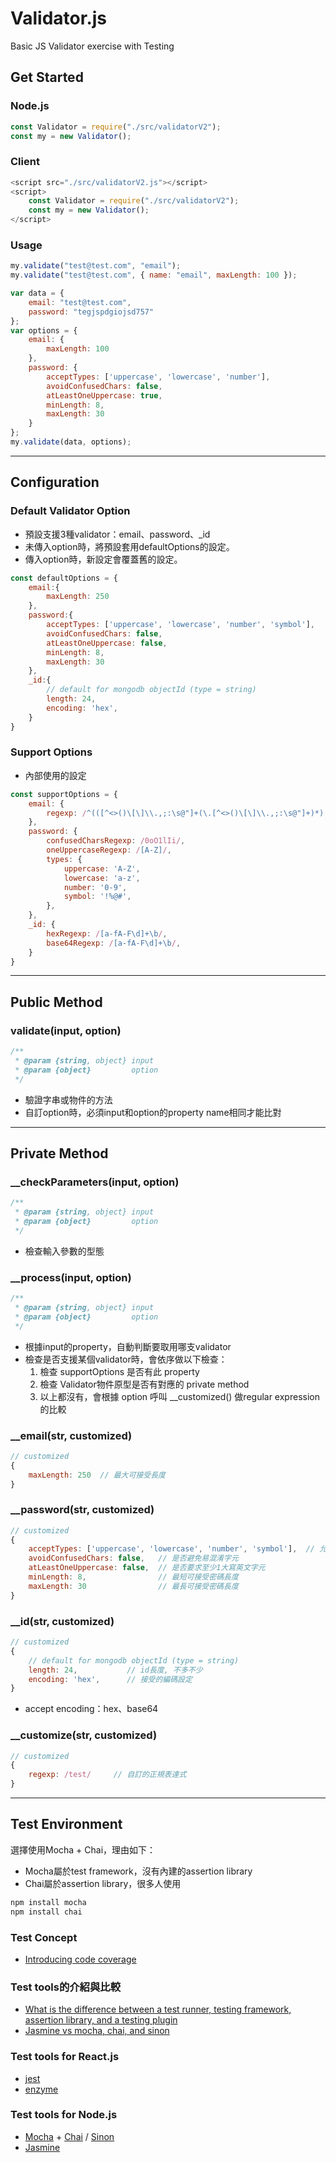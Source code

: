 # Validator.js
Basic JS Validator exercise with Testing

## Get Started

### Node.js
```javascript
const Validator = require("./src/validatorV2");
const my = new Validator();
```

### Client
```javascript
<script src="./src/validatorV2.js"></script>
<script>
    const Validator = require("./src/validatorV2");
    const my = new Validator();
</script>
```

### Usage
```javascript
my.validate("test@test.com", "email");
my.validate("test@test.com", { name: "email", maxLength: 100 });

var data = {
    email: "test@test.com",
    password: "tegjspdgiojsd757"
};
var options = {
    email: {
        maxLength: 100
    },
    password: {
        acceptTypes: ['uppercase', 'lowercase', 'number'],
        avoidConfusedChars: false,
        atLeastOneUppercase: true,
        minLength: 8,
        maxLength: 30
    }
};
my.validate(data, options);
```

-----

## Configuration

### Default Validator Option

* 預設支援3種validator：email、password、_id
* 未傳入option時，將預設套用defaultOptions的設定。
* 傳入option時，新設定會覆蓋舊的設定。


```javascript
const defaultOptions = {
    email:{
        maxLength: 250
    },
    password:{
        acceptTypes: ['uppercase', 'lowercase', 'number', 'symbol'],
        avoidConfusedChars: false,
        atLeastOneUppercase: false,
        minLength: 8,
        maxLength: 30
    },
    _id:{
        // default for mongodb objectId (type = string)
        length: 24,
        encoding: 'hex',
    }
}
```

### Support Options

* 內部使用的設定

```javascript
const supportOptions = {
    email: {
        regexp: /^(([^<>()\[\]\\.,;:\s@"]+(\.[^<>()\[\]\\.,;:\s@"]+)*)|(".+"))@((\[[0-9]{1,3}\.[0-9]{1,3}\.[0-9]{1,3}\.[0-9]{1,3}])|(([a-zA-Z\-0-9]+\.)+[a-zA-Z]{2,}))$/,
    },
    password: {
        confusedCharsRegexp: /0oO1lIi/,
        oneUppercaseRegexp: /[A-Z]/,
        types: {
            uppercase: 'A-Z',
            lowercase: 'a-z',
            number: '0-9',
            symbol: '!%@#',
        },  
    },
    _id: {
        hexRegexp: /[a-fA-F\d]+\b/,
        base64Regexp: /[a-fA-F\d]+\b/,
    }
} 
```

-----

## Public Method

### validate(input, option)
```javascript
/**
 * @param {string, object} input  
 * @param {object}         option
 */
```
* 驗證字串或物件的方法
* 自訂option時，必須input和option的property name相同才能比對

-----

## Private Method

### __checkParameters(input, option)
```javascript
/**
 * @param {string, object} input  
 * @param {object}         option
 */
```
* 檢查輸入參數的型態


### __process(input, option)
```javascript
/**
 * @param {string, object} input  
 * @param {object}         option
 */
```
* 根據input的property，自動判斷要取用哪支validator
* 檢查是否支援某個validator時，會依序做以下檢查：
    1. 檢查 supportOptions 是否有此 property
    2. 檢查 Validator物件原型是否有對應的 private method
    3. 以上都沒有，會根據 option 呼叫 __customized() 做regular expression的比較

### __email(str, customized)
```javascript
// customized
{
    maxLength: 250  // 最大可接受長度
}
```

### __password(str, customized)
```javascript
// customized
{
    acceptTypes: ['uppercase', 'lowercase', 'number', 'symbol'],  // 允許的密碼字元
    avoidConfusedChars: false,   // 是否避免易混淆字元
    atLeastOneUppercase: false,  // 是否要求至少1大寫英文字元
    minLength: 8,                // 最短可接受密碼長度
    maxLength: 30                // 最長可接受密碼長度
}
```

### __id(str, customized)
```javascript
// customized
{
    // default for mongodb objectId (type = string)
    length: 24,           // id長度, 不多不少
    encoding: 'hex',      // 接受的編碼設定
}
```
* accept encoding：hex、base64

### __customize(str, customized)
```javascript
// customized
{
    regexp: /test/     // 自訂的正規表達式
}
```

-----

## Test Environment

選擇使用Mocha + Chai，理由如下：
* Mocha屬於test framework，沒有內建的assertion library
* Chai屬於assertion library，很多人使用

```javascript
npm install mocha
npm install chai
```

### Test Concept
* [Introducing code coverage](https://dotblogs.com.tw/hatelove/2011/12/25/introducing-code-coverage)

### Test tools的介紹與比較
* [What is the difference between a test runner, testing framework, assertion library, and a testing plugin](http://amzotti.github.io/testing/2015/03/16/what-is-the-difference-between-a-test-runner-testing-framework-assertion-library-and-a-testing-plugin/)
* [Jasmine vs mocha, chai, and sinon](http://thejsguy.com/2015/01/12/jasmine-vs-mocha-chai-and-sinon.html)

### Test tools for React.js
* [jest](https://facebook.github.io/jest/)
* [enzyme](https://github.com/airbnb/enzyme)

### Test tools for Node.js
* [Mocha]() + [Chai]() / [Sinon]()
* [Jasmine]()